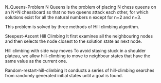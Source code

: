 N_Queens-Problem
N Queens is the problem of placing N chess queens on an N×N chessboard so that no two queens attack each other, for which solutions exist for all the natural numbers n except for n=2 and n=3.

This problem is solved by three methods of Hill climbing algorithm.

Steepest-Ascent Hill Climbing
It first examines all the neighbouring nodes and then selects the node closest to the solution state as next node.

Hill climbing with side way moves
To avoid staying stuck in a shoulder plateau, we allow hill-climbing to move to neighbour states that have the same value as the current one.

Random-restart-hill-climbing
It conducts a series of hill-climbing searches from randomly generated initial states until a goal is found.
